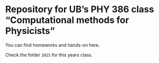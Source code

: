 # Repository for UB’s PHY 386 class “Computational methods for Physicists”

You can find homeworks and hands-on here.

Check the folder `2025` for this years class.

